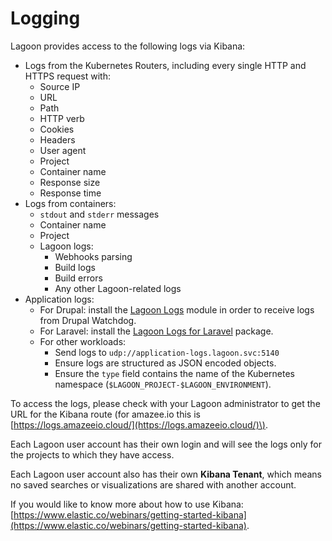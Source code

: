 # Logging

Lagoon provides access to the following logs via Kibana:

* Logs from the Kubernetes Routers, including every single HTTP and HTTPS request with:
    * Source IP
    * URL
    * Path
    * HTTP verb
    * Cookies
    * Headers
    * User agent
    * Project
    * Container name
    * Response size
    * Response time
* Logs from containers:
    * `stdout` and `stderr` messages
    * Container name
    * Project
  * Lagoon logs:
    * Webhooks parsing
    * Build logs
    * Build errors
    * Any other Lagoon-related logs
* Application logs:
    * For Drupal: install the [Lagoon Logs](https://www.drupal.org/project/lagoon_logs) module in order to receive logs from Drupal Watchdog.
    * For Laravel: install the [Lagoon Logs for Laravel](https://github.com/amazeeio/laravel_lagoon_logs) package.
    * For other workloads:
        * Send logs to `udp://application-logs.lagoon.svc:5140`
        * Ensure logs are structured as JSON encoded objects.
        * Ensure the `type` field contains the name of the Kubernetes namespace (`$LAGOON_PROJECT-$LAGOON_ENVIRONMENT`).

To access the logs, please check with your Lagoon administrator to get the URL for the Kibana route \(for amazee.io this is [https://logs.amazeeio.cloud/](https://logs.amazeeio.cloud/)\).

Each Lagoon user account has their own login and will see the logs only for the projects to which they have access.

Each Lagoon user account also has their own **Kibana Tenant**, which means no saved searches or visualizations are shared with another account.

If you would like to know more about how to use Kibana: [https://www.elastic.co/webinars/getting-started-kibana](https://www.elastic.co/webinars/getting-started-kibana).
